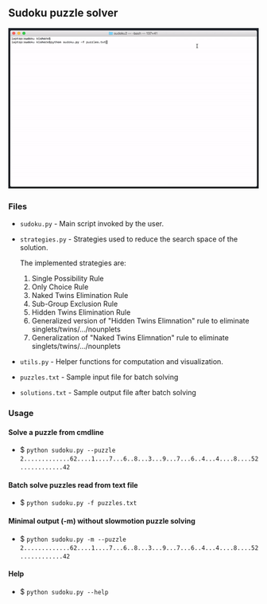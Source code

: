 
## Sudoku puzzle solver
![demo.gif](https://github.com/kishorepv/Sudoku/blob/master/demo.gif)

### Files

* `sudoku.py` - Main script invoked by the user.
* `strategies.py` - Strategies used to reduce the search space of the solution.  

  The implemented strategies are:
   1. Single Possibility Rule  
   2. Only Choice Rule  
   3. Naked Twins Elimination Rule  
   4. Sub-Group Exclusion Rule  
   5. Hidden Twins Elimination Rule  
   6. Generalized version of "Hidden Twins Elimnation" rule to eliminate singlets/twins/.../nounplets
   7. Generalization of "Naked Twins Elimnation" rule to eliminate singlets/twins/.../nounplets 
     

* `utils.py` - Helper functions for computation and visualization.
* `puzzles.txt` - Sample input file for batch solving
* `solutions.txt` - Sample output file after batch solving


### Usage
#### Solve a puzzle from cmdline
* $ `python sudoku.py --puzzle 2.............62....1....7...6..8...3...9...7...6..4...4....8....52............42`
#### Batch solve puzzles read from text file
* $ `python sudoku.py -f puzzles.txt`
#### Minimal output (-m) without slowmotion puzzle solving 
* $ `python sudoku.py -m --puzzle 2.............62....1....7...6..8...3...9...7...6..4...4....8....52............42`
#### Help
* $ `python sudoku.py --help`
